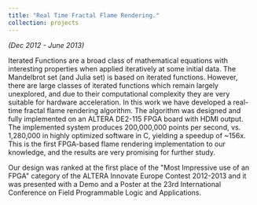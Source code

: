 ```yaml
---
title: "Real Time Fractal Flame Rendering."
collection: projects
---
```


<i>(Dec 2012 - June 2013)</i>

Iterated Functions are a broad class of mathematical equations with interesting properties when applied iteratively at some initial data. The Mandelbrot set (and Julia set) is based on iterated functions. However, there are large classes of iterated functions which remain largely unexplored, and due to their computational complexity they are very suitable for hardware acceleration. In this work we have developed a real-time fractal flame rendering algorithm. The algorithm was designed and fully implemented on an ALTERA DE2-115 FPGA board with HDMI output. The implemented system produces 200,000,000 points per second, vs. 1,280,000 in highly optimized software in C, yielding a speedup of ~156x. This is the first FPGA-based flame rendering implementation to our knowledge, and the results are very promising for further study.

Our design was ranked at the first place of the "Most Impressive use of an FPGA" category of the ALTERA Innovate Europe Contest 2012-2013 and it was presented with a Demo and a Poster at the 23rd International Conference on Field Programmable Logic and Applications.

